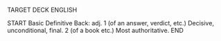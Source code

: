 TARGET DECK
ENGLISH

START
Basic
Definitive
Back: adj. 1 (of an answer, verdict, etc.) Decisive, unconditional, final. 2 (of a book etc.) Most authoritative.
END
